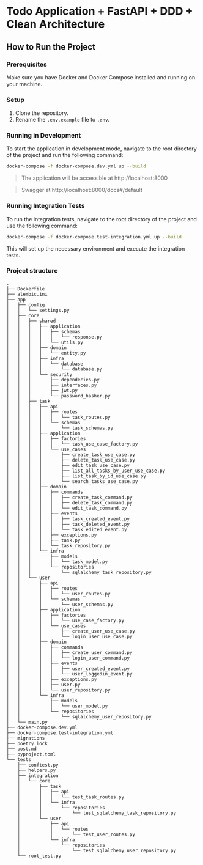 # Todo Application + FastAPI + DDD + Clean Architecture

## How to Run the Project

### Prerequisites

Make sure you have Docker and Docker Compose installed and running on your machine.

### Setup

1. Clone the repository.
2. Rename the `.env.example` file to `.env`.

### Running in Development

To start the application in development mode, navigate to the root directory of the project and run the following command:

```bash
docker-compose -f docker-compose.dev.yml up --build
```

> The application will be accessible at http://localhost:8000

> Swagger at http://localhost:8000/docs#/default

### Running Integration Tests

To run the integration tests, navigate to the root directory of the project and use the following command:

```bash
docker-compose -f docker-compose.test-integration.yml up --build
```

This will set up the necessary environment and execute the integration tests.

### Project structure

```plaintext
.
├── Dockerfile
├── alembic.ini
├── app
│   ├── config
│   │   └── settings.py
│   ├── core
│   │   ├── shared
│   │   │   ├── application
│   │   │   │   ├── schemas
│   │   │   │   │   └── response.py
│   │   │   │   └── utils.py
│   │   │   ├── domain
│   │   │   │   └── entity.py
│   │   │   ├── infra
│   │   │   │   └── database
│   │   │   │       └── database.py
│   │   │   └── security
│   │   │       ├── dependecies.py
│   │   │       ├── interfaces.py
│   │   │       ├── jwt.py
│   │   │       └── password_hasher.py
│   │   ├── task
│   │   │   ├── api
│   │   │   │   ├── routes
│   │   │   │   │   └── task_routes.py
│   │   │   │   └── schemas
│   │   │   │       └── task_schemas.py
│   │   │   ├── application
│   │   │   │   ├── factories
│   │   │   │   │   └── task_use_case_factory.py
│   │   │   │   └── use_cases
│   │   │   │       ├── create_task_use_case.py
│   │   │   │       ├── delete_task_use_case.py
│   │   │   │       ├── edit_task_use_case.py
│   │   │   │       ├── list_all_tasks_by_user_use_case.py
│   │   │   │       ├── list_task_by_id_use_case.py
│   │   │   │       └── search_tasks_use_case.py
│   │   │   ├── domain
│   │   │   │   ├── commands
│   │   │   │   │   ├── create_task_command.py
│   │   │   │   │   ├── delete_task_command.py
│   │   │   │   │   └── edit_task_command.py
│   │   │   │   ├── events
│   │   │   │   │   ├── task_created_event.py
│   │   │   │   │   ├── task_deleted_event.py
│   │   │   │   │   └── task_edited_event.py
│   │   │   │   ├── exceptions.py
│   │   │   │   ├── task.py
│   │   │   │   └── task_repository.py
│   │   │   └── infra
│   │   │       ├── models
│   │   │       │   └── task_model.py
│   │   │       └── repositories
│   │   │           └── sqlalchemy_task_repository.py
│   │   └── user
│   │       ├── api
│   │       │   ├── routes
│   │       │   │   └── user_routes.py
│   │       │   └── schemas
│   │       │       └── user_schemas.py
│   │       ├── application
│   │       │   ├── factories
│   │       │   │   └── use_case_factory.py
│   │       │   └── use_cases
│   │       │       ├── create_user_use_case.py
│   │       │       └── login_user_use_case.py
│   │       ├── domain
│   │       │   ├── commands
│   │       │   │   ├── create_user_command.py
│   │       │   │   └── login_user_command.py
│   │       │   ├── events
│   │       │   │   ├── user_created_event.py
│   │       │   │   └── user_loggedin_event.py
│   │       │   ├── exceptions.py
│   │       │   ├── user.py
│   │       │   └── user_repository.py
│   │       └── infra
│   │           ├── models
│   │           │   └── user_model.py
│   │           └── repositories
│   │               └── sqlalchemy_user_repository.py
│   └── main.py
├── docker-compose.dev.yml
├── docker-compose.test-integration.yml
├── migrations
├── poetry.lock
├── post.md
├── pyproject.toml
└── tests
    ├── conftest.py
    ├── helpers.py
    ├── integration
    │   └── core
    │       ├── task
    │       │   ├── api
    │       │   │   └── test_task_routes.py
    │       │   └── infra
    │       │       └── repositories
    │       │           └── test_sqlalchemy_task_repository.py
    │       └── user
    │           ├── api
    │           │   └── routes
    │           │       └── test_user_routes.py
    │           └── infra
    │               └── repositories
    │                   └── test_sqlalchemy_user_repository.py
    └── root_test.py
```
